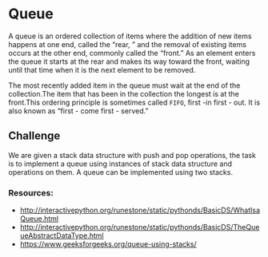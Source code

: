 # Queue
A queue is an ordered collection of items where the addition of new items happens at one end, called the “rear, ” and the removal of existing items occurs at the other end, commonly called the “front.” As an element enters the queue it starts at the rear and makes its way toward the front, waiting until that time when it is the next element to be removed.

The most recently added item in the queue must wait at the end of the collection.The item that has been in the collection the longest is at the front.This ordering principle is sometimes called `FIFO`, first -in first - out. It is also known as “first - come first - served.”

## Challenge
We are given a stack data structure with push and pop operations, the task is to implement a queue using instances of stack data structure and operations on them.
A queue can be implemented using two stacks.

### Resources:
* http://interactivepython.org/runestone/static/pythonds/BasicDS/WhatIsaQueue.html
* http://interactivepython.org/runestone/static/pythonds/BasicDS/TheQueueAbstractDataType.html
* https://www.geeksforgeeks.org/queue-using-stacks/

